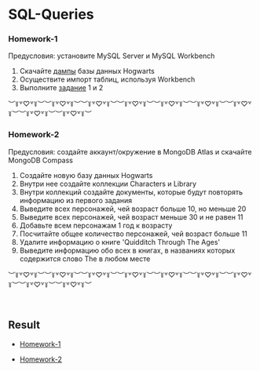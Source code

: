 # SQL-Queries 
  



### Homework-1
Предусловия: установите MySQL Server и MySQL Workbench

1. Скачайте [дампы](https://drive.google.com/drive/u/3/folders/1MC0AttnmlAmugifFlX3hG6pssYZDqpPB) базы данных Hogwarts  
2. Осуществите импорт таблиц, используя Workbench
3. Выполните [задание](https://drive.google.com/drive/u/3/folders/1Lt7CY69nR5awNs_9q0XJOHRti4vJj3Qa) 1 и 2

︶꒦꒷♡꒷꒦︶︶꒦꒷♡꒷꒦︶︶꒦꒷♡꒷꒦︶︶꒦꒷♡꒷꒦︶︶꒦꒷♡꒷꒦︶︶꒦꒷♡꒷꒦︶︶꒦꒷♡꒷꒦︶︶꒦꒷♡꒷꒦︶︶꒦꒷♡꒷꒦︶  




### Homework-2  
Предусловия: создайте аккаунт/окружение в MongoDB Atlas и скачайте MongoDB Compass

1. Создайте новую базу данных Hogwarts
2. Внутри нее создайте коллекции Characters и Library
3. Внутри коллекций создайте документы, которые будут повторять информацию из первого задания
4. Выведите всех персонажей, чей возраст больше 10, но меньше 20 
5. Выведите всех персонажей, чей возраст меньше 30 и не равен 11
6. Добавьте всем персонажам 1 год к возрасту
7. Посчитайте общее количество персонажей, чей возраст больше 11
8. Удалите информацию о книге 'Quidditch Through The Ages'
9. Выведите информацию обо всех в книгах, в названиях которых содержится слово The в любом месте

︶꒦꒷♡꒷꒦︶︶꒦꒷♡꒷꒦︶︶꒦꒷♡꒷꒦︶︶꒦꒷♡꒷꒦︶︶꒦꒷♡꒷꒦︶︶꒦꒷♡꒷꒦︶︶꒦꒷♡꒷꒦︶︶꒦꒷♡꒷꒦︶︶꒦꒷♡꒷꒦︶  
  

<br/>  


## Result  


- [Homework-1](https://docs.google.com/spreadsheets/d/1YimW7aGLZih1QXWi37aAJxj8eEezGWsPFNpASx9LhUU/edit#gid=0)  
  

- [Homework-2](https://github.com/Guppi17/SQL-Queries/blob/main/Homework-2)  




<br/>  
